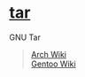 # [tar](https://www.gnu.org/software/tar/)

GNU Tar

> [Arch Wiki](https://wiki.archlinux.org/index.php/Archiving_and_compression)\
> [Gentoo Wiki](https://wiki.gentoo.org/wiki/Tar)
